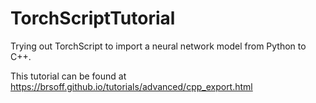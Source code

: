 # TorchScriptTutorial
Trying out TorchScript to import a neural network model from Python to C++. 

This tutorial can be found at https://brsoff.github.io/tutorials/advanced/cpp_export.html
